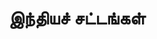 ---
layout: tagpage
title: "இந்தியச் சட்டங்கள்"
tag: இந்தியச் சட்டங்கள்
description: "இந்தியச் சட்டங்கள் தொடர்புடைய நூல்கள்/கட்டுரைகள்"
robots: noindex
---